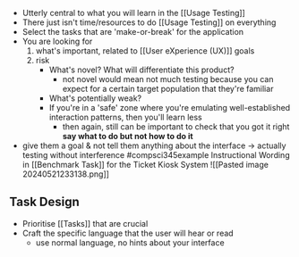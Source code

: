 - Utterly central to what you will learn in the [[Usage Testing]]
- There just isn't time/resources to do [[Usage Testing]] on everything
- Select the tasks that are 'make-or-break' for the application
- You are looking for 
	1. what's important, related to [[User eXperience (UX)]] goals
	2. risk
		- What's novel? What will differentiate this product? 
			- not novel would mean not much testing because you can expect for a certain target population that they're familiar
		- What's potentially weak?
		- If you're in a 'safe' zone where you're emulating well-established interaction patterns, then you'll learn less
			- then again, still can be important to check that you got it right
**say what to do but not how to do it**
- give them a goal & not tell them anything about the interface $\rightarrow$ actually testing without interference
#compsci345example 
Instructional Wording in [[Benchmark Task]] for the Ticket Kiosk System
![[Pasted image 20240521233138.png]]
## Task Design
- Prioritise [[Tasks]] that are crucial
- Craft the specific language that the user will hear or read
	- use normal language, no hints about your interface

